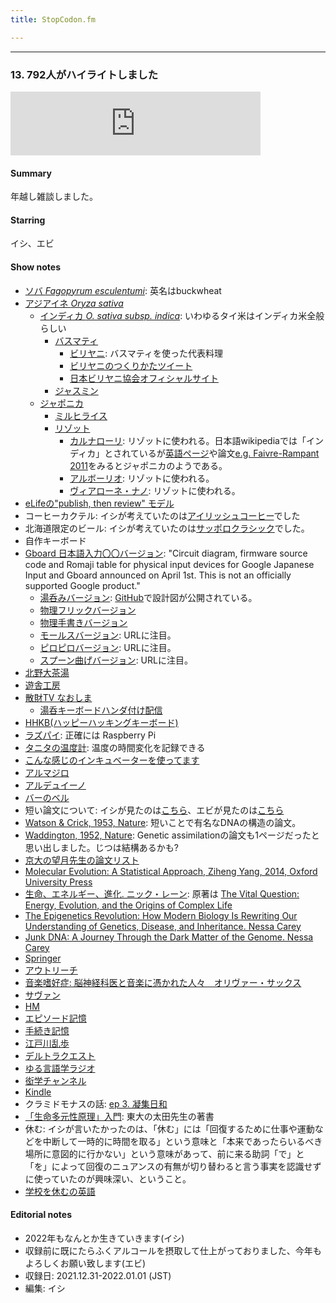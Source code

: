 ```yaml
---
title: StopCodon.fm

---
```

-------
### 13. 792人がハイライトしました

<iframe src="https://anchor.fm/stopcodon/embed/episodes/13--792-e1cjv31" height="102px" width="400px" frameborder="0" scrolling="no"></iframe>

#### Summary
年越し雑談しました。


#### Starring
イシ、エビ

#### Show notes

+ [ソバ *Fagopyrum esculentumi*](https://ja.wikipedia.org/wiki/%E3%82%BD%E3%83%90): 英名はbuckwheat
+ [アジアイネ *Oryza sativa*](https://ja.wikipedia.org/wiki/%E3%82%A4%E3%83%8D)
  + [インディカ *O. sativa subsp. indica*](https://ja.wikipedia.org/wiki/%E3%82%A4%E3%83%B3%E3%83%87%E3%82%A3%E3%82%AB%E7%B1%B3): いわゆるタイ米はインディカ米全般らしい  
    + [バスマティ](https://ja.wikipedia.org/wiki/%E3%83%90%E3%82%B9%E3%83%9E%E3%83%86%E3%82%A3)
      + [ビリヤニ](https://ja.wikipedia.org/wiki/%E3%83%93%E3%83%AA%E3%83%A4%E3%83%8B): バスマティを使った代表料理
      + [ビリヤニのつくりかたツイート](https://twitter.com/salamnamaste01/status/987545552316321793)
      + [日本ビリヤニ協会オフィシャルサイト](https://www.biriyani.info/)
    + [ジャスミン](https://ja.wikipedia.org/wiki/%E3%82%B8%E3%83%A3%E3%82%B9%E3%83%9F%E3%83%B3%E7%B1%B3)  
  + [ジャポニカ](https://ja.wikipedia.org/wiki/%E3%82%A4%E3%83%B3%E3%83%87%E3%82%A3%E3%82%AB%E7%B1%B3)  
    + [ミルヒライス](https://ja.wikipedia.org/wiki/%E3%83%9F%E3%83%AB%E3%83%92%E3%83%A9%E3%82%A4%E3%82%B9)  
    + [リゾット](https://ja.wikipedia.org/wiki/%E3%83%AA%E3%82%BE%E3%83%83%E3%83%88)  
      + [カルナローリ](https://ja.wikipedia.org/wiki/%E3%82%AB%E3%83%AB%E3%83%8A%E3%83%AD%E3%83%BC%E3%83%AA%E7%B1%B3): リゾットに使われる。日本語wikipediaでは「インディカ」とされているが[英語ページ](https://en.wikipedia.org/wiki/Carnaroli)や論文[e.g. Faivre-Rampant 2011](https://link.springer.com/article/10.1007/s11032-010-9426-0)をみるとジャポニカのようである。
      + [アルボーリオ](https://ja.wikipedia.org/wiki/%E3%82%A2%E3%83%AB%E3%83%9C%E3%83%AA%E3%82%AA%E7%B1%B3): リゾットに使われる。
      + [ヴィアローネ・ナノ](https://en.wikipedia.org/wiki/Vialone_Nano): リゾットに使われる。
+ [eLifeの"publish, then review" モデル](https://elifesciences.org/articles/64910)
+ コーヒーカクテル: イシが考えていたのは[アイリッシュコーヒー](https://ja.wikipedia.org/wiki/%E3%82%A2%E3%82%A4%E3%83%AA%E3%83%83%E3%82%B7%E3%83%A5%E3%83%BB%E3%82%B3%E3%83%BC%E3%83%92%E3%83%BC)でした
+ 北海道限定のビール: イシが考えていたのは[サッポロクラシック](https://www.sapporobeer.jp/classic/)でした。
+ 自作キーボード
+ [Gboard 日本語入力〇〇バージョン](https://github.com/google/mozc-devices): "Circuit diagram, firmware source code and Romaji table for physical input devices for Google Japanese Input and Gboard announced on April 1st. This is not an officially supported Google product."
  + [湯呑みバージョン](https://landing.google.co.jp/yunomi/): [GitHub](https://github.com/google/mozc-devices/tree/master/mozc-yunomi/)で設計図が公開されている。
  + [物理フリックバージョン](https://www.google.co.jp/ime/furikku/)
  + [物理手書きバージョン](https://landing.google.co.jp/tegaki/)
  + [モールスバージョン](https://www.google.co.jp/ime/-.-.html): URLに注目。
  + [ピロピロバージョン](https://www.google.co.jp/ime/___o/): URLに注目。
  + [スプーン曲げバージョン](https://landing.google.co.jp/---o/): URLに注目。
+ [北野大茶湯](https://ja.wikipedia.org/wiki/%E5%8C%97%E9%87%8E%E5%A4%A7%E8%8C%B6%E6%B9%AF)
+ [遊舎工房](https://shop.yushakobo.jp)
+ [散財TV なおしま](https://www.youtube.com/channel/UCGGi7bW6Ikk_C4cxn3h16MQ)
  + [湯呑キーボードハンダ付け配信](https://youtu.be/FLSTZz9Mkik)
+ [HHKB(ハッピーハッキングキーボード)](https://happyhackingkb.com/)
+ [ラズパイ](https://www.raspberrypi.org/): 正確には Raspberry Pi
+ [タニタの温度計](https://www.amazon.co.jp/%E3%82%BF%E3%83%8B%E3%82%BF-%E6%B8%A9%E6%B9%BF%E5%BA%A6%E8%A8%88-%E3%83%87%E3%82%B8%E3%82%BF%E3%83%AB-TT-580-%E6%B8%A9%E6%B9%BF%E5%BA%A6%E3%81%AE%E5%A4%89%E5%8C%96%E3%82%92%E7%A2%BA%E8%AA%8D/dp/B079T27Q4H/ref=sr_1_5?keywords=%E6%B8%A9%E5%BA%A6%E8%A8%88+%E8%A8%98%E9%8C%B2&qid=1641051928&sr=8-5): 温度の時間変化を記録できる
+ [こんな感じのインキュベーターを使ってます](https://www.phchd.com/jp/biomedical/incubation/cooled-incubators/mir-154s)
+ [アルマジロ](https://ja.wikipedia.org/wiki/%E8%A2%AB%E7%94%B2%E7%9B%AE)
+ [アルデュイーノ](https://ja.wikipedia.org/wiki/Arduino)
+ [バーのベル](https://www.quora.com/What-does-ringing-a-bell-at-a-bar-mean)
+ 短い論文について: イシが見たのは[こちら](https://id.fnshr.info/2015/05/02/shortest-paper/)、エビが見たのは[こちら](https://paperpile.com/blog/shortest-papers/)
+ [Watson & Crick, 1953, Nature](https://www.nature.com/articles/171737a0): 短いことで有名なDNAの構造の論文。
+ [Waddington, 1952, Nature](https://www.nature.com/articles/169278a0.pdf): Genetic assimilationの論文も1ページだったと思い出しました。じつは結構あるかも?
+ [京大の望月先生の論文リスト](https://www.kurims.kyoto-u.ac.jp/~motizuki/papers-japanese.html)
+ [Molecular Evolution: A Statistical Approach, Ziheng Yang, 2014, Oxford University Press](https://global.oup.com/academic/product/molecular-evolution-9780199602612?q=ziheng%20yang&lang=en&cc=gb)
+ [生命、エネルギー、進化. ニック・レーン](https://www.amazon.co.jp/dp/B01N0B10U4/ref=dp-kindle-redirect?_encoding=UTF8&btkr=1): 原著は [The Vital Question: Energy, Evolution, and the Origins of Complex Life](https://www.amazon.co.jp/Vital-Question-Evolution-Origins-Complex/dp/0393352978)
+ [The Epigenetics Revolution: How Modern Biology Is Rewriting Our Understanding of Genetics, Disease, and Inheritance. Nessa Carey](https://www.amazon.com/Epigenetics-Revolution-Rewriting-Understanding-Inheritance/dp/0231161174/ref=sr_1_1?crid=3UTS1PII7O5WA&keywords=Epigenetic+revolution&qid=1641055734&s=books&sprefix=epigenetics+revolution%2Cstripbooks-intl-ship%2C198&sr=1-1)
+ [Junk DNA: A Journey Through the Dark Matter of the Genome. Nessa Carey](https://www.amazon.com/Junk-DNA-Journey-Through-Matter/dp/0231170858)
+ [Springer](https://www.springer.com/gp)
+ [アウトリーチ](https://ja.wikipedia.org/wiki/%E3%82%A2%E3%82%A6%E3%83%88%E3%83%AA%E3%83%BC%E3%83%81)
+ [音楽嗜好症: 脳神経科医と音楽に憑かれた人々　オリヴァー・サックス](https://www.amazon.co.jp/dp/B015SSE1MG/ref=dp-kindle-redirect?_encoding=UTF8&btkr=1)
+ [サヴァン](https://ja.wikipedia.org/wiki/%E3%82%B5%E3%83%B4%E3%82%A1%E3%83%B3%E7%97%87%E5%80%99%E7%BE%A4)
+ [HM](https://ja.wikipedia.org/wiki/HM_(%E6%82%A3%E8%80%85))
+ [エピソード記憶](https://ja.wikipedia.org/wiki/%E3%82%A8%E3%83%94%E3%82%BD%E3%83%BC%E3%83%89%E8%A8%98%E6%86%B6)
+ [手続き記憶](https://ja.wikipedia.org/wiki/%E6%89%8B%E7%B6%9A%E3%81%8D%E8%A8%98%E6%86%B6)
+ [江戸川乱歩](https://ja.wikipedia.org/wiki/%E6%B1%9F%E6%88%B8%E5%B7%9D%E4%B9%B1%E6%AD%A9)
+ [デルトラクエスト](https://www.amazon.co.jp/%E3%83%87%E3%83%AB%E3%83%88%E3%83%A9%E3%83%BB%E3%82%AF%E3%82%A8%E3%82%B9%E3%83%88I-1-%E6%B2%88%E9%BB%99%E3%81%AE%E6%A3%AE-%E3%82%A8%E3%83%9F%E3%83%AA%E3%83%BC-%E3%83%AD%E3%83%83%E3%83%80/dp/4265061516)
+ [ゆる言語学ラジオ](https://www.youtube.com/channel/UCmpkIzF3xFzhPez7gXOyhVg)
+ [衒学チャンネル](https://www.youtube.com/watch?v=s1SfveXeeRM&list=PLnd_SFU9u3tZnNdp6A_ctDg235tmHigjR)
+ [Kindle](https://www.amazon.com/Kindle-Now-with-Built-in-Front-Light/dp/B07978J597)
+ クラミドモナスの話: [ep 3. 凝集日和](https://stopcodonfm.github.io/stopcodon/episodes/003.html)
+ [「生命多元性原理」入門](https://www.amazon.co.jp/「生命多元性原理」入門-講談社選書メチエ-太田-邦史/dp/4065130263): 東大の太田先生の著書
+ 休む: イシが言いたかったのは、「休む」には「回復するために仕事や運動などを中断して一時的に時間を取る」という意味と「本来であったらいるべき場所に意図的に行かない」という意味があって、前に来る助詞「で」と「を」によって回復のニュアンスの有無が切り替わると言う事実を認識せずに使っていたのが興味深い、ということ。
+ [学校を休むの英語](https://eikaiwa.dmm.com/uknow/questions/72009/)

#### Editorial notes
- 2022年もなんとか生きていきます(イシ)
- 収録前に既にたらふくアルコールを摂取して仕上がっておりました、今年もよろしくお願い致します(エビ)
- 収録日: 2021.12.31-2022.01.01 (JST)
- 編集: イシ

